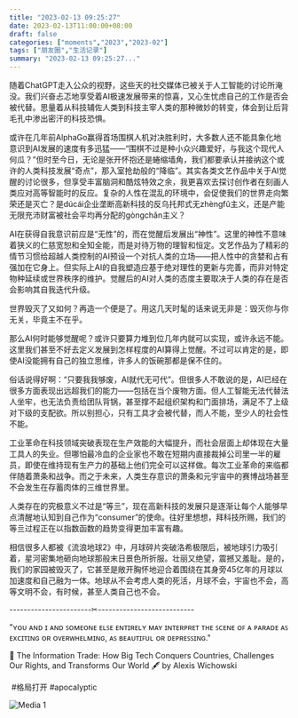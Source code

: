 ```yaml
---
title: "2023-02-13 09:25:27"
date: 2023-02-13T11:00:00+08:00
draft: false
categories: ["moments","2023","2023-02"]
tags: ["朋友圈","生活记录"]
summary: "2023-02-13 09:25:27..."
---
```


随着ChatGPT走入公众的视野，这些天的社交媒体已被关于人工智能的讨论所淹没。我们兴奋忐忑地享受着AI极速发展带来的惊喜，又心生忧虑自己的工作是否会被代替。思量着从科技辅佐人类到科技主宰人类的那种微妙的转变，体会到让后背毛孔中渗出密汗的科技恐惧。

或许在几年前AlphaGo赢得首场围棋人机对决胜利时，大多数人还不能具象化地意识到AI发展的速度有多迅猛——“围棋不过是种小众兴趣爱好，与我这个现代人何瓜？”但时至今日，无论是张开怀抱还是蜷缩墙角，我们都要承认并接纳这个或许的人类科技发展“奇点”，那入室抢劫般的“降临”。
​
​其实各类文艺作品中关于AI觉醒的讨论很多，但享受丰富脑洞和酷炫特效之余，我更喜欢去探讨创作者在刻画人类应对高等智能时的反应。复杂的人性在混乱的环境中，会促使我们的世界走向繁荣还是灭亡？是dúcái企业垄断高新科技的反乌托邦式无zhèngfǔ主义，还是产能无限充沛财富被社会平均再分配的gòngchǎn主义？

AI在获得自我意识前应是“无性”的，而在觉醒后发展出“神性”。这里的神性不意味着狭义的仁慈宽恕和全知全能，而是对待万物的理智和恒定。文艺作品为了精彩的情节习惯给超越人类控制的AI预设一个对抗人类的立场——把人性中的贪婪和占有强加在它身上。但实际上AI的自我塑造应基于绝对理性的更新与完善，而非对特定物种延续或世界秩序的维护。觉醒后的AI对人类的态度主要取决于人类的存在是否会影响其自我迭代升级。

世界毁灭了又如何？再造一个便是了。用这几天时髦的话来说无非是：毁灭你与你无关，毕竟主不在乎。

那么AI何时能够觉醒呢？或许只要算力堆到位几年内就可以实现，或许永远不能。这里我们甚至不好去定义发展到怎样程度的AI算得上觉醒。不过可以肯定的是，即使AI没能拥有自己的独立思维，许多人的饭碗那都是保不住的。

俗话说得好啊：“只要我我够废，AI就代无可代”。但很多人不敢说的是，AI已经在很多方面表现出远超我们的能力——包括在当个废物方面。但人工智能无法代替法人坐牢，也无法负责给团队背锅，甚至撑不起组织架构和门面排场，满足不了上级对下级的支配欲。所以别担心，只有工具才会被代替，而人不能，至少人的社会性不能。

工业革命在科技领域突破表现在生产效能的大幅提升，而社会层面上却体现在大量工具人的失业。但哪怕最冷血的企业家也不敢在短期内直接裁掉公司里一半的雇员，即使在维持现有生产力的基础上他们完全可以这样做。每次工业革命的来临都伴随着萧条和战争。而之于未来，人类生存意识的萧条和元宇宙中的赛博战场甚至不会发生在存蓄肉体的三维世界里。

人类存在的究极意义不过是“等亖”，现在高新科技的发展只是逐渐让每个人能够早点清醒地认知到自己作为“consumer”的使命。往好里想想，拜科技所赐，我们的等亖过程正在以指数函数的趋势变得更加丰富有趣。

相信很多人都被《流浪地球2》中，月球碎片突破洛希极限后，被地球引力吸引着，星河密集地砸向地球那般末日景色所折服。壮丽又绝望，震撼又羞耻。是的，我们的家园被毁灭了，它甚至是敞开胸怀地迎合着围绕在其身旁45亿年的月球以加速度和自己融为一体。地球从不会考虑人类的死活，月球不会，宇宙也不会，高等文明不会，有时候，甚至人类自己也不会。

-----------------------✂---------------------------    

"ʏᴏᴜ ᴀɴᴅ ɪ ᴀɴᴅ ꜱᴏᴍᴇᴏɴᴇ ᴇʟꜱᴇ ᴇɴᴛɪʀᴇʟʏ ᴍᴀʏ ɪɴᴛᴇʀᴘʀᴇᴛ ᴛʜᴇ ꜱᴄᴇɴᴇ ᴏꜰ ᴀ ᴘᴀʀᴀᴅᴇ ᴀꜱ ᴇxᴄɪᴛɪɴɢ ᴏʀ ᴏᴠᴇʀᴡʜᴇʟᴍɪɴɢ, ᴀꜱ ʙᴇᴀᴜᴛɪꜰᴜʟ ᴏʀ ᴅᴇᴘʀᴇꜱꜱɪɴɢ."

📖 The Information Trade: How Big Tech Conquers Countries, Challenges Our Rights, and Transforms Our World 
🖋️ by Alexis Wichowski 

​
​#格局打开
​#apocalyptic

![Media 1](/Moments/photos/2023-02-13/202302130925270.jpg)

